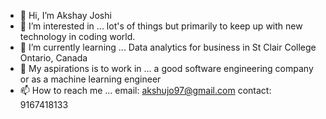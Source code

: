 - 👋 Hi, I’m Akshay Joshi
- 👀 I’m interested in ... lot's of things but primarily to keep up with new technology in coding world.
- 🌱 I’m currently learning ... Data analytics for business in St Clair College Ontario, Canada
- 💞️ My aspirations is to work in ... a good software engineering company or as a machine learning engineer
- 📫 How to reach me ... email: akshujo97@gmail.com
                          contact: 9167418133

<!---
akshujo97/akshujo97 is a ✨ special ✨ repository because its `README.md` (this file) appears on your GitHub profile.
You can click the Preview link to take a look at your changes.
--->
